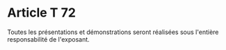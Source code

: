 # Article T 72

Toutes les présentations et démonstrations seront réalisées sous l'entière responsabilité de l'exposant.
